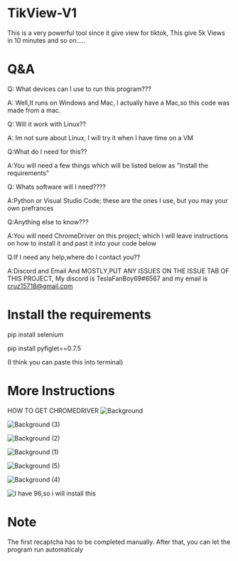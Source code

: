 # TikView-V1
This is a very powerful tool since it give view for tiktok,
This give 5k Views in 10 minutes and so on.....

# Q&A
Q: What devices can I use to run this program???

A: Well,It runs on Windows and Mac, I actually have a Mac,so this code was made from a mac.




Q: Will it work with Linux??

A: Im not sure about Linux, I will try it when I have time on a VM




Q:What do I need for this??

A:You will need a few things which will be listed below as "Install the requirements"




Q: Whats software will I need????

A:Python or Visual Studio Code; these are the ones I use, but you may your own prefrances




Q:Anything else to know???

A:You will need ChromeDriver on this project; which I will leave instructions on how to install it and past it into your code below




Q:If I need any help,where do I contact you??

A:Discord and Email And MOSTLY,PUT ANY ISSUES ON THE ISSUE TAB OF THIS PROJECT,
  My discord is TeslaFanBoy69#6567 and my email is cruz15718@gmail.com



# Install the requirements

pip install selenium

pip install pyfiglet==0.7.5

(I think you can paste this into terminal)


# More Instructions 
HOW TO GET CHROMEDRIVER
![Background](https://user-images.githubusercontent.com/85808670/148602679-27948888-d24f-414a-a7ef-1654cbd9dd01.png)

![Background (3)](https://user-images.githubusercontent.com/85808670/148602716-90a473e0-5048-45cc-b8dc-938b3d6536fb.png)

![Background (2)](https://user-images.githubusercontent.com/85808670/148602740-cedbeafa-c0d6-4acd-ad7b-987e98733f03.png)

![Background (1)](https://user-images.githubusercontent.com/85808670/148602761-2a29c9bc-4cd0-4e31-bb16-8bb9c69ae45e.png)

![Background (5)](https://user-images.githubusercontent.com/85808670/148603273-c0123692-18a3-41ea-9cfe-06fb88dcbb6d.png)

![Background (4)](https://user-images.githubusercontent.com/85808670/148603279-367a4fe3-a7c6-4505-ae62-7a8633c5e212.png)

![I have 96,so i will install this](https://user-images.githubusercontent.com/85808670/148603289-9932d020-fc1a-43b9-9215-31e582450fa5.png)






# Note

The first recaptcha has to be completed manually.
After that, you can let the program run automaticaly
